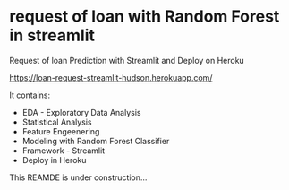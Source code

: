 # request of loan with Random Forest in streamlit
Request of loan Prediction with Streamlit and Deploy on Heroku

https://loan-request-streamlit-hudson.herokuapp.com/

It contains:

* EDA - Exploratory Data Analysis
* Statistical Analysis
* Feature Engeenering
* Modeling with Random Forest Classifier
* Framework - Streamlit
* Deploy in Heroku

This REAMDE is under construction...
